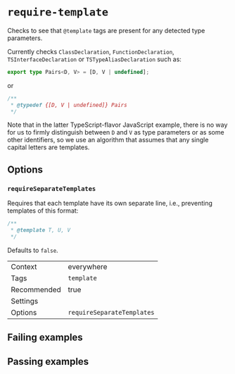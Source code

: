 # `require-template`

Checks to see that `@template` tags are present for any detected type
parameters.

Currently checks `ClassDeclaration`, `FunctionDeclaration`,
`TSInterfaceDeclaration` or `TSTypeAliasDeclaration` such as:

```ts
export type Pairs<D, V> = [D, V | undefined];
```

or

```js
/**
 * @typedef {[D, V | undefined]} Pairs
 */
```

Note that in the latter TypeScript-flavor JavaScript example, there is no way
for us to firmly distinguish between `D` and `V` as type parameters or as some
other identifiers, so we use an algorithm that assumes that any single capital
letters are templates.

## Options

### `requireSeparateTemplates`

Requires that each template have its own separate line, i.e., preventing
templates of this format:

```js
/**
 * @template T, U, V
 */
```

Defaults to `false`.

|||
|---|---|
|Context|everywhere|
|Tags|`template`|
|Recommended|true|
|Settings||
|Options|`requireSeparateTemplates`|

## Failing examples

<!-- assertions-failing requireTemplate -->

## Passing examples

<!-- assertions-passing requireTemplate -->
